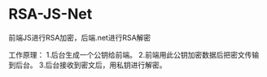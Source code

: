 # RSA-JS-Net
前端JS进行RSA加密，后端.net进行RSA解密

工作原理：
1.后台生成一个公钥给前端。
2.前端用此公钥加密数据后把密文传输到后台。
3.后台接收到密文后，用私钥进行解密。
